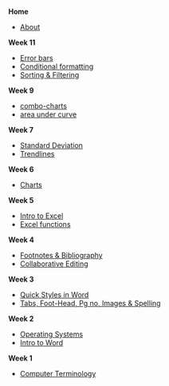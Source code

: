 **Home**
- [About](/)

**Week 11**

- [Error bars](wk11/error-bars.md)
- [Conditional formatting](wk11/conditional-formatting.md)
- [Sorting & Filtering](wk11/sorting_filtering.md)

**Week 9**

- [combo-charts](wk9/combo-charts.md)
- [area under curve](wk9/area-under-curve.md)

**Week 7**

- [Standard Deviation](wk7/standard-deviation.md)
- [Trendlines](wk7/trendlines.md)

**Week 6**
- [Charts](wk6/Charts.md)

**Week 5**
- [Intro to Excel](wk5/intro-excel.md)
- [Excel functions](wk5/excel-functions.md)

**Week 4**
- [Footnotes & Bibliography](wk4/footnotes-bibliography.md)
- [Collaborative Editing](wk4/collaborative-editing.md)

**Week 3**
- [Quick Styles in Word](wk3/word-styles.md)
- [Tabs, Foot-Head, Pg no, Images & Spelling](wk3/tab-foot-head-pg-images-review.md)

**Week 2**
- [Operating Systems](wk2/operating_systems.md)
- [Intro to Word](wk2/intro-word.md)

**Week 1**
- [Computer Terminology](wk1/terminology.md)

<!-- **Week 15**
- [Linked Tables](wk15/linked_tables.md)

**Week 14**
- [Basic Forms](wk14/basic_forms.md)
- [Queries](wk14/simple_queries.md)

**Week 13**
- [Intro to Access](wk13/intro-access.md)
- [Tables](wk13/tables.md)

**Week 12**
- [Password Managers](wk12/passwords.md)
- [Search Engines](wk12/search_engines.md)

**Week 11**
- [Footnotes & Bibliography](wk11/footnotes_bibliography.md)
- [Comments & Changes](wk11/comments_changes.md)

**Week 10**

- [Tabs, footnotes & Images](wk10/tables-footnotes-images.md)

**Week 9**
- [Pivot Tables](wk9/pivot_tables.md)

**Week 8**
- [Conditional formating](wk8/conditional_formatting.md)
- [Countif & Sumif](wk8/if_count.md)

**Week 7**
- [Area under the Curve](wk7/area_under_curve.md)


**Week 5**
- [Equation of a line](wk5/line_equation.md)

**Week 4**
- [Standard Deviation & Charts](wk4/stdev_graphing.md)
- [Combo Graphs & Trendlines](wk4/graphs_advanced.md)

**Week 3**
- [Cell References & Functions](wk3/excel_formulas.md)

**Week 2**
- [Intro to Excel](wk2/intro_excel.md) -->
